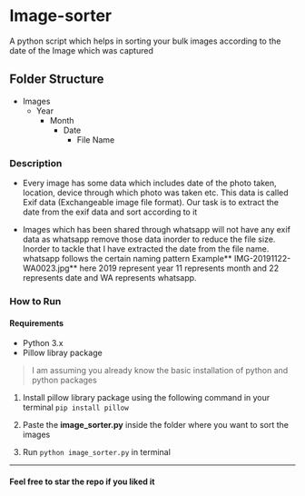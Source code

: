 # Image-sorter
A python script which helps in sorting your bulk images according to the date of the Image which was captured

## Folder Structure
- Images
	- Year
		- Month
			- Date
				- File Name


### Description

- Every image has some data which includes date of the photo taken, location, device through which photo was taken etc. This data is called Exif data (Exchangeable image file format). Our task is to extract the date from the exif data and sort according to it

- Images which has been shared through whatsapp will not have any exif data as whatsapp remove those data inorder to reduce the file size. Inorder to tackle that I have extracted the date from the file name. whatsapp follows the certain naming pattern Example** IMG-20191122-WA0023.jpg** here 2019 represent year 11 represents month and 22 represents date and WA represents whatsapp.

### How to Run
#### Requirements
- Python 3.x
- Pillow libray package

> I am assuming you already know the basic installation of python and python packages

1. Install pillow library package using the following command in your terminal
`pip install pillow`

2. Paste the **image_sorter.py** inside the folder where you want to sort the images

3. Run `python image_sorter.py` in terminal


------------


#### Feel free to star the repo if you liked it 


